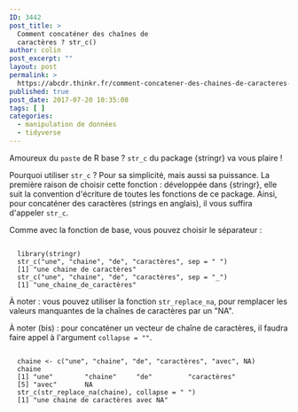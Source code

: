 ```yaml
---
ID: 3442
post_title: >
  Comment concaténer des chaînes de
  caractères ? str_c()
author: colin
post_excerpt: ""
layout: post
permalink: >
  https://abcdr.thinkr.fr/comment-concatener-des-chaines-de-caracteres-str_c/
published: true
post_date: 2017-07-20 10:35:08
tags: [ ]
categories:
  - manipulation de données
  - tidyverse
---
```

<p>Amoureux du <code>paste</code> de R base ? <code>str_c</code> du package {stringr} va vous plaire !</p>
<p>Pourquoi utiliser <code>str_c</code> ? Pour sa simplicité, mais aussi sa puissance. La première raison de choisir cette fonction : développée dans {stringr}, elle suit la convention d'écriture de toutes les fonctions de ce package. Ainsi, pour concaténer des caractères (strings en anglais), il vous suffira d'appeler <code>str_c</code>.</p>
<p>Comme avec la fonction de base, vous pouvez choisir le séparateur : </p>
<p><pre><code>
  library(stringr)
  str_c("une", "chaine", "de", "caractères", sep = " ")
  [1] "une chaine de caractères"
  str_c("une", "chaine", "de", "caractères", sep = "_")
  [1] "une_chaine_de_caractères"
</code></pre></p>
<p>À noter : vous pouvez utiliser la fonction <code>str_replace_na</code>, pour remplacer les valeurs manquantes de la chaînes de caractères par un "NA".</p>
<p>À noter (bis) : pour concaténer un vecteur de chaîne de caractères, il faudra faire appel à l'argument <code>collapse = ""</code>.</p>
<p><pre><code>
  chaine &lt;- c(&quot;une&quot;, &quot;chaine&quot;, &quot;de&quot;, &quot;caractères&quot;, &quot;avec&quot;, NA)
  chaine
  [1] &quot;une&quot;        &quot;chaine&quot;     &quot;de&quot;         &quot;caractères&quot;
  [5] &quot;avec&quot;       NA
  str_c(str_replace_na(chaine), collapse = &quot; &quot;)
  [1] &quot;une chaine de caractères avec NA&quot;
</code></pre></p>